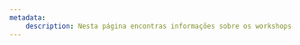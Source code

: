 ```yaml
---
metadata:
    description: Nesta página encontras informações sobre os workshops que dou, bem como feedback que recebi de antigos participantes. Também encontras aqui os materiais dos workshops.
---
```

